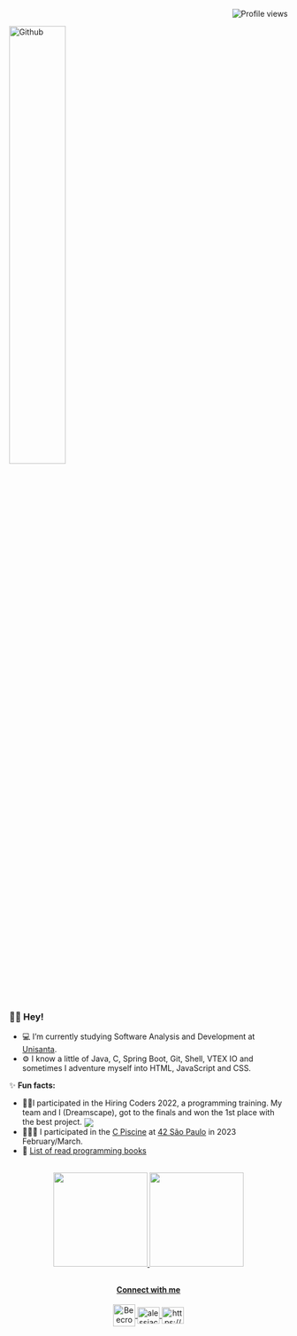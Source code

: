 <p align="right"> <img src="https://komarev.com/ghpvc/?username=AleehSophia&color=blueviolet" alt="Profile views" /> </p>

<img width="45%" alt="Github" src="https://i.pinimg.com/originals/19/b2/8c/19b28c8372aaec65623f7ee7332e74be.gif" />

### ✌🏻 Hey! 

- 💻 I’m currently studying Software Analysis and Development at <a href="https://www.instagram.com/unisanta_oficial/">Unisanta</a>.
- ⚙️ I know a little of Java, C, Spring Boot, Git, Shell, VTEX IO and sometimes I adventure myself into HTML, JavaScript and CSS.

✨ **Fun facts:** 
- 👩‍💻I participated in the Hiring Coders 2022, a programming training. My team and I (Dreamscape), got to the finals and won the 1st place with the best project. 
<a href="https://www.linkedin.com/pulse/como-um-programa-de-capacita%25C3%25A7%25C3%25A3o-causa-impacto-na-do-souza-santos/?trackingId=utvmEOV07yW4coHhTNgB%2Fw%3D%3D" target="_blank"><img align="center" src="https://img.shields.io/badge/-Click-blueviolet" /> </a><br>
- 🏊🏻‍♀️ I participated in the <a href="https://github.com/AleehSophia/42SP-piscine">C Piscine</a> at <a href="https://www.42sp.org.br/">42 São Paulo</a> in 2023 February/March.
- 📖 <a href="https://github.com/AleehSophia/technical-books">List of read programming books</a>
<br>
<div align="center">
  <div align="center">
    <a href="https://github.com/AleehSophia">
    <img decoding="async" loading="lazy" height="170em" src="https://github-readme-stats-74zg.vercel.app/api?username=AleehSophia&show_icons=true&theme=tokyonight&include_all_commits=true&count_private=true"/>
    <img height="170em" src="https://github-readme-stats-74zg.vercel.app/api/top-langs/?username=AleehSophia&layout=compact&langs_count=10&theme=tokyonight"/>
  </div>
<!--
   <div style="display: inline_block"><br>
    <img align="center" alt="ale-Java" height="60" width="80" src="https://cdn.jsdelivr.net/gh/devicons/devicon/icons/java/java-original-wordmark.svg" />
     <img align="center" alt="ale-c" height="50" width="80" src="https://cdn.jsdelivr.net/gh/devicons/devicon/icons/c/c-original.svg" />
     <img align="center" alt="ale-Spring" height="60" width="80" src="https://cdn.jsdelivr.net/gh/devicons/devicon/icons/spring/spring-original-wordmark.svg" />  
     <img align="center" alt="ale-Git" height="45" width="80" src="https://cdn.jsdelivr.net/gh/devicons/devicon/icons/git/git-original.svg" />
    <img align="center" alt="ale-vtex" height="60" width="80" src="https://cdn.jsdelivr.net/gh/devicons/devicon/icons/linux/linux-original.svg" />
     <img align="center" alt="ale-vtex" height="60" width="80" src="https://user-images.githubusercontent.com/104858887/183300217-6a364880-ce71-4d4b-8ac5-50011c718542.svg" />
  </div>
</div>
-->

##
<div align="center">
  <h4>Connect with me </h4>
  <a href="https://www.beecrowd.com.br/judge/pt/profile/609833" target="blank">
   <img align="center" src="https://www.beecrowd.com.br/judge/favicon.ico?1635097036" alt="Beecrowd-Alessia-Casado" height="40" width="40" />
  </a>
  <a href="https://www.leetcode.com/alessiacasado" target="blank">
   <img align="center" src="https://raw.githubusercontent.com/rahuldkjain/github-profile-readme-generator/master/src/images/icons/Social/leet-code.svg" alt="alessiacasado" height="30" width="40" />
  </a>
  <a href="https://linkedin.com/in//alessia-casado/" target="blank">
    <img align="center" src="https://raw.githubusercontent.com/rahuldkjain/github-profile-readme-generator/master/src/images/icons/Social/linked-in-alt.svg" alt="https://www.linkedin.com/in/alessia-casado/" height="30" width="40" />
  </a>
</div>
  
## 

<!--
![Snake animation](https://github.com/AleehSophia/AleehSophia/blob/output/github-contribution-grid-snake.svg)  
-->
